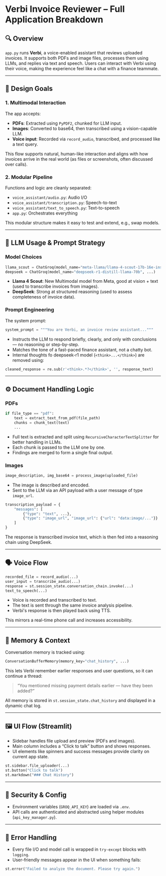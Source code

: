 # Verbi Invoice Reviewer – Full Application Breakdown

## 🔍 Overview
`app.py` runs **Verbi**, a voice-enabled assistant that reviews uploaded invoices. It supports both PDFs and image files, processes them using LLMs, and replies via text and speech. 
Users can interact with Verbi using their voice, making the experience feel like a chat with a finance teammate.

---

## 🎯 Design Goals

### 1. Multimodal Interaction
The app accepts:
- **PDFs**: Extracted using `PyPDF2`, chunked for LLM input.
- **Images**: Converted to base64, then transcribed using a vision-capable LLM.
- **Voice input**: Recorded via `record_audio`, transcribed, and processed like a text query.

This flow supports natural, human-like interaction and aligns with how invoices arrive in the real world (as files or screenshots, often discussed over calls).

### 2. Modular Pipeline
Functions and logic are cleanly separated:
- `voice_assistant/audio.py`: Audio I/O
- `voice_assistant/transcription.py`: Speech-to-text
- `voice_assistant/text_to_speech.py`: Text-to-speech
- `app.py`: Orchestrates everything

This modular structure makes it easy to test and extend, e.g., swap models.

---

## 🤖 LLM Usage & Prompt Strategy

### Model Choices
```python
llama_scout = ChatGroq(model_name="meta-llama/llama-4-scout-17b-16e-instruct", ...)
deepseek = ChatGroq(model_name="deepseek-r1-distill-llama-70b", ...)
```
- **Llama 4 Scout**: New Multimodal model from Meta, good at vision + text (used to transcribe invoices from images).
- **DeepSeek**: Strong at structured reasoning (used to assess completeness of invoice data).

### Prompt Engineering
The system prompt:
```python
system_prompt = """You are Verbi, an invoice review assistant..."""
```
- Instructs the LLM to respond briefly, clearly, and only with conclusions — no reasoning or step-by-step.
- Matches the tone of a fast-paced finance assistant, not a chatty bot.
- Internal thoughts fo deepseek-r1 model (`<think>...</think>`) are removed using:
```python
cleaned_response = re.sub(r'<think>.*?</think>', '', response_text)
```

---

## ⚙️ Document Handling Logic

### PDFs
```python
if file_type == "pdf":
    text = extract_text_from_pdf(file_path)
    chunks = chunk_text(text)
    ...
```
- Full text is extracted and split using `RecursiveCharacterTextSplitter` for better handling in LLMs.
- Each chunk is passed to the LLM one by one.
- Findings are merged to form a single final output.

### Images
```python
image_description, img_base64 = process_image(uploaded_file)
```
- The image is described and encoded.
- Sent to the LLM via an API payload with a user message of type `image_url`.

```python
transcription_payload = {
    "messages": [
        {"type": "text", ...},
        {"type": "image_url", "image_url": {"url": "data:image/..."}}
    ]
}
```

The response is transcribed invoice text, which is then fed into a reasoning chain using DeepSeek.

---

## 🗣 Voice Flow

```python
recorded_file = record_audio(...)
user_input = transcribe_audio(...)
response = st.session_state.conversation_chain.invoke(...)
text_to_speech(...)
```

- Voice is recorded and transcribed to text.
- The text is sent through the same invoice analysis pipeline.
- Verbi's response is then played back using TTS.

This mirrors a real-time phone call and increases accessibility.

---

## 🧠 Memory & Context

Conversation memory is tracked using:
```python
ConversationBufferMemory(memory_key="chat_history", ...)
```
This lets Verbi remember earlier responses and user questions, so it can continue a thread:
> “You mentioned missing payment details earlier — have they been added?”

All memory is stored in `st.session_state.chat_history` and displayed in a dynamic chat log.

---

## 🖼 UI Flow (Streamlit)

- Sidebar handles file upload and preview (PDFs and images).
- Main column includes a “Click to talk” button and shows responses.
- UI elements like spinners and success messages provide clarity on current app state.

```python
st.sidebar.file_uploader(...)
st.button("Click to talk")
st.markdown("### Chat History")
```

---

## 🔐 Security & Config

- Environment variables (`GROQ_API_KEY`) are loaded via `.env`.
- API calls are authenticated and abstracted using helper modules (`api_key_manager.py`).

---

## 🔧 Error Handling

- Every file I/O and model call is wrapped in `try-except` blocks with `logging`.
- User-friendly messages appear in the UI when something fails:
```python
st.error("Failed to analyze the document. Please try again.")
```

